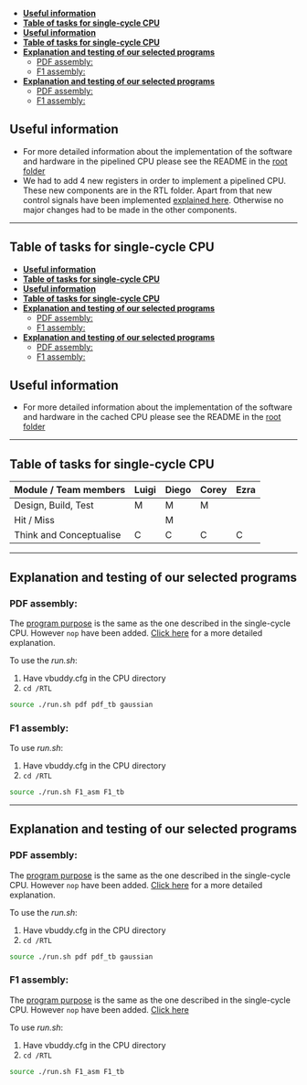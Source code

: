 - [**Useful information**](#useful-information)
- [**Table of tasks for single-cycle CPU**](#table-of-tasks-for-single-cycle-cpu)
- [**Useful information**](#useful-information-1)
- [**Table of tasks for single-cycle CPU**](#table-of-tasks-for-single-cycle-cpu-1)
- [**Explanation and testing of our selected programs**](#explanation-and-testing-of-our-selected-programs)
  - [PDF assembly:](#pdf-assembly)
  - [F1 assembly:](#f1-assembly)
- [**Explanation and testing of our selected programs**](#explanation-and-testing-of-our-selected-programs-1)
  - [PDF assembly:](#pdf-assembly-1)
  - [F1 assembly:](#f1-assembly-1)

## **Useful information**

* For more detailed information about the implementation of the software and hardware in the pipelined CPU please see the README in the [root folder](https://github.com/EIE2-IAC-Labs/iac-riscv-cw-5/tree/pipeline#implementation)
* We had to add 4 new registers in order to implement a pipelined CPU. These new components are in the RTL folder. Apart from that new control signals have been implemented [explained here](https://github.com/EIE2-IAC-Labs/iac-riscv-cw-5/tree/pipeline#addition-of-control-signals--logic). Otherwise no major changes had to be made in the other components. 
---
## **Table of tasks for single-cycle CPU**


- [**Useful information**](#useful-information)
- [**Table of tasks for single-cycle CPU**](#table-of-tasks-for-single-cycle-cpu)
- [**Useful information**](#useful-information-1)
- [**Table of tasks for single-cycle CPU**](#table-of-tasks-for-single-cycle-cpu-1)
- [**Explanation and testing of our selected programs**](#explanation-and-testing-of-our-selected-programs)
  - [PDF assembly:](#pdf-assembly)
  - [F1 assembly:](#f1-assembly)
- [**Explanation and testing of our selected programs**](#explanation-and-testing-of-our-selected-programs-1)
  - [PDF assembly:](#pdf-assembly-1)
  - [F1 assembly:](#f1-assembly-1)

## **Useful information**

* For more detailed information about the implementation of the software and hardware in the cached CPU please see the README in the [root folder](https://github.com/EIE2-IAC-Labs/iac-riscv-cw-5/tree/cache)

---
## **Table of tasks for single-cycle CPU**


| Module / Team members   	| Luigi 	| Diego 	| Corey 	| Ezra 	|
|-------------------------	|-------	|-------	|-------	|------	|
| Design, Build, Test     	| M     	| M     	| M     	|      	|
| Hit / Miss              	|       	| M     	|       	|      	|
| Think and Conceptualise 	| C     	| C     	| C     	| C    	|


---
## **Explanation and testing of our selected programs**

### PDF assembly: 
The [program purpose](https://github.com/EIE2-IAC-Labs/iac-riscv-cw-5/tree/develop#explanation-and-testing-of-our-selected-programs)  is the same as the one described in the single-cycle CPU. However `nop` have been added. [Click here](https://github.com/EIE2-IAC-Labs/iac-riscv-cw-5/tree/pipeline#software-design) for a more detailed explanation. 

To use the *run.sh*: 
1. Have vbuddy.cfg in the CPU directory 
2. `cd /RTL` 
```bash 
source ./run.sh pdf pdf_tb gaussian

```

### F1 assembly: 

To use *run.sh*:
1. Have vbuddy.cfg in the CPU directory 
2. `cd /RTL` 
```bash 
source ./run.sh F1_asm F1_tb

```


---
## **Explanation and testing of our selected programs**

### PDF assembly: 
The [program purpose](https://github.com/EIE2-IAC-Labs/iac-riscv-cw-5/tree/develop#explanation-and-testing-of-our-selected-programs)  is the same as the one described in the single-cycle CPU. However `nop` have been added. [Click here](https://github.com/EIE2-IAC-Labs/iac-riscv-cw-5/tree/pipeline#software-design) for a more detailed explanation. 

To use the *run.sh*: 
1. Have vbuddy.cfg in the CPU directory 
2. `cd /RTL` 
```bash 
source ./run.sh pdf pdf_tb gaussian

```

### F1 assembly: 
The [program purpose](https://github.com/EZePiZy/RISC-V-CPU/tree/develop#f1-assembly-basic) is the same as the one described in the single-cycle CPU. However `nop` have been added. [Click here](https://github.com/EIE2-IAC-Labs/iac-riscv-cw-5/tree/pipeline#software-design) 

To use *run.sh*:
1. Have vbuddy.cfg in the CPU directory 
2. `cd /RTL` 
```bash 
source ./run.sh F1_asm F1_tb

```
